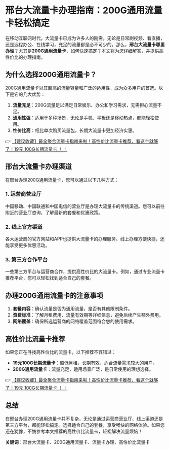 # 邢台大流量卡办理指南：200G通用流量卡轻松搞定

在移动互联网时代，大流量卡已成为许多人的刚需。无论是日常刷视频、看直播，还是远程办公、在线学习，充足的流量都是必不可少的。那么，**邢台大流量卡哪里办理**？尤其是**200G通用流量卡**，如何快速搞定？本文将为您详细解答，并提供高性价比的办理指南。

## 为什么选择200G通用流量卡？

200G通用流量卡以其超高的流量容量和广泛的适用性，成为众多用户的首选。以下是它的几大优势：

1. **流量充足**：200G流量足以满足日常娱乐、办公和学习需求，无需担心流量不足。
2. **通用性强**：适用于多种场景，无论是手机、平板还是移动热点，都能轻松使用。
3. **性价比高**：相比单次购买流量包，长期大流量卡更加经济实惠。

👉 [【建议收藏】最全聚合流量卡指南来啦！高性价比流量卡推荐，看这个就够了！19元 100G长期流量卡 ！！](https://bit.ly/Liuliangka)

## 邢台大流量卡办理渠道

在邢台办理200G通用流量卡，您可以通过以下几种方式：

### 1. 运营商营业厅
中国移动、中国联通和中国电信的营业厅是办理大流量卡的传统渠道。您可以前往附近的营业厅咨询，了解最新的套餐和优惠政策。

### 2. 线上官方渠道
各大运营商的官方网站和APP也提供大流量卡的办理服务。线上办理方便快捷，还能享受更多优惠活动。

### 3. 第三方合作平台
一些第三方平台与运营商合作，提供高性价比的大流量卡。例如，通过专业流量卡推荐平台，您可以轻松找到适合自己的套餐。

## 办理200G通用流量卡的注意事项

1. **套餐内容**：确认流量是否为通用流量，是否有其他限制条件。
2. **资费标准**：了解月租费用、流量有效期等详细信息，避免后续产生额外费用。
3. **网络覆盖**：确保所选运营商的网络覆盖范围符合您的使用需求。

## 高性价比流量卡推荐

如果您正在寻找高性价比的流量卡，以下推荐不容错过：

- **19元100G长期流量卡**：超低月租，长期有效，适合流量需求较大的用户。
- **200G通用流量卡**：流量充足，适用场景广泛，是日常使用的理想选择。

👉 [【建议收藏】最全聚合流量卡指南来啦！高性价比流量卡推荐，看这个就够了！19元 100G长期流量卡 ！！](https://bit.ly/Liuliangka)

## 总结

在邢台办理200G通用流量卡并不复杂，无论是通过运营商营业厅、线上渠道还是第三方平台，都能轻松搞定。选择适合自己的套餐，享受畅快的网络体验。如果您还在犹豫，不妨参考本文推荐的高性价比流量卡，轻松解决流量烦恼！

**关键词**：邢台大流量卡、200G通用流量卡、流量卡办理、高性价比流量卡